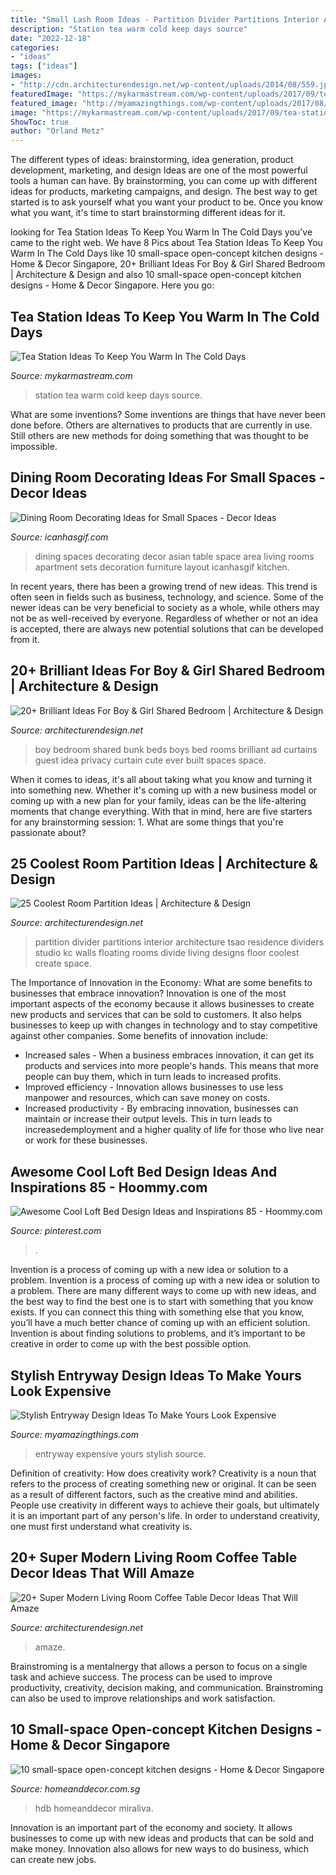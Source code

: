 ```yaml
---
title: "Small Lash Room Ideas - Partition Divider Partitions Interior Architecture Tsao Residence Dividers Studio Kc Walls Floating Rooms Divide Living Designs Floor Coolest Create Space"
description: "Station tea warm cold keep days source"
date: "2022-12-18"
categories:
- "ideas"
tags: ["ideas"]
images:
- "http://cdn.architecturendesign.net/wp-content/uploads/2014/08/559.jpg"
featuredImage: "https://mykarmastream.com/wp-content/uploads/2017/09/tea-station-2.jpg"
featured_image: "http://myamazingthings.com/wp-content/uploads/2017/08/entryway-ideas-4.png"
image: "https://mykarmastream.com/wp-content/uploads/2017/09/tea-station-2.jpg"
ShowToc: true
author: "Orland Metz"
---
```



The different types of ideas: brainstorming, idea generation, product development, marketing, and design
Ideas are one of the most powerful tools a human can have. By brainstorming, you can come up with different ideas for products, marketing campaigns, and design. The best way to get started is to ask yourself what you want your product to be. Once you know what you want, it's time to start brainstorming different ideas for it.

	

		
looking for Tea Station Ideas To Keep You Warm In The Cold Days you've came to the right web. We have 8 Pics about Tea Station Ideas To Keep You Warm In The Cold Days like 10 small-space open-concept kitchen designs - Home &amp; Decor Singapore, 20+ Brilliant Ideas For Boy &amp; Girl Shared Bedroom | Architecture &amp; Design and also 10 small-space open-concept kitchen designs - Home &amp; Decor Singapore. Here you go:
		
    
## Tea Station Ideas To Keep You Warm In The Cold Days

<img loading=lazy src="https://mykarmastream.com/wp-content/uploads/2017/09/tea-station-2.jpg" onerror="this.onerror=null;this.src='https://tse1.mm.bing.net/th?id=OIP.PhWQnlD7LACfTudt2h25yAHaLM&amp;pid=15.1';" alt="Tea Station Ideas To Keep You Warm In The Cold Days">

_Source: mykarmastream.com_

>station tea warm cold keep days source. 

	

What are some inventions?
Some inventions are things that have never been done before. Others are alternatives to products that are currently in use. Still others are new methods for doing something that was thought to be impossible.

    
## Dining Room Decorating Ideas For Small Spaces - Decor Ideas

<img loading=lazy src="https://www.icanhasgif.com/wp-content/uploads/2016/05/Dining-Room-Decorating-Ideas-for-Small-Spaces-767x1024.jpg" onerror="this.onerror=null;this.src='https://tse3.mm.bing.net/th?id=OIP.tPL8JJ31-MF2w6srxUFd9AHaJ4&amp;pid=15.1';" alt="Dining Room Decorating Ideas for Small Spaces - Decor Ideas">

_Source: icanhasgif.com_

>dining spaces decorating decor asian table space area living rooms apartment sets decoration furniture layout icanhasgif kitchen. 

	

In recent years, there has been a growing trend of new ideas. This trend is often seen in fields such as business, technology, and science. Some of the newer ideas can be very beneficial to society as a whole, while others may not be as well-received by everyone. Regardless of whether or not an idea is accepted, there are always new potential solutions that can be developed from it.

    
## 20+ Brilliant Ideas For Boy &amp; Girl Shared Bedroom | Architecture &amp; Design

<img loading=lazy src="http://cdn.architecturendesign.net/wp-content/uploads/2015/05/AD-Shared-Bedroom-Boy-Girl-11.jpg" onerror="this.onerror=null;this.src='https://tse4.mm.bing.net/th?id=OIP.M9NgNSClFaWhnGIqWUev_AHaJ4&amp;pid=15.1';" alt="20+ Brilliant Ideas For Boy &amp; Girl Shared Bedroom | Architecture &amp; Design">

_Source: architecturendesign.net_

>boy bedroom shared bunk beds boys bed rooms brilliant ad curtains guest idea privacy curtain cute ever built spaces space. 

	

When it comes to ideas, it's all about taking what you know and turning it into something new. Whether it's coming up with a new business model or coming up with a new plan for your family, ideas can be the life-altering moments that change everything. With that in mind, here are five starters for any brainstorming session: 1. What are some things that you're passionate about?

    
## 25 Coolest Room Partition Ideas | Architecture &amp; Design

<img loading=lazy src="http://cdn.architecturendesign.net/wp-content/uploads/2014/08/559.jpg" onerror="this.onerror=null;this.src='https://tse2.mm.bing.net/th?id=OIP.ezvH4qoRj1glBCBnrbwgYgHaLH&amp;pid=15.1';" alt="25 Coolest Room Partition Ideas | Architecture &amp; Design">

_Source: architecturendesign.net_

>partition divider partitions interior architecture tsao residence dividers studio kc walls floating rooms divide living designs floor coolest create space. 

	

The Importance of Innovation in the Economy: What are some benefits to businesses that embrace innovation?
Innovation is one of the most important aspects of the economy because it allows businesses to create new products and services that can be sold to customers. It also helps businesses to keep up with changes in technology and to stay competitive against other companies. Some benefits of innovation include: 
- Increased sales - When a business embraces innovation, it can get its products and services into more people's hands. This means that more people can buy them, which in turn leads to increased profits. 
- Improved efficiency - Innovation allows businesses to use less manpower and resources, which can save money on costs. 
- Increased productivity - By embracing innovation, businesses can maintain or increase their output levels. This in turn leads to increasedemployment and a higher quality of life for those who live near or work for these businesses.

    
## Awesome Cool Loft Bed Design Ideas And Inspirations 85 - Hoommy.com

<img loading=lazy src="https://i.pinimg.com/736x/a1/fc/30/a1fc3065628748d6a5bec99219131e4e.jpg" onerror="this.onerror=null;this.src='https://tse1.mm.bing.net/th?id=OIP.2s6807zTqWsxMAFt4urUmwHaKG&amp;pid=15.1';" alt="Awesome Cool Loft Bed Design Ideas and Inspirations 85 - Hoommy.com">

_Source: pinterest.com_

>. 

	

Invention is a process of coming up with a new idea or solution to a problem.
Invention is a process of coming up with a new idea or solution to a problem. There are many different ways to come up with new ideas, and the best way to find the best one is to start with something that you know exists. If you can connect this thing with something else that you know, you’ll have a much better chance of coming up with an efficient solution. Invention is about finding solutions to problems, and it’s important to be creative in order to come up with the best possible option.

    
## Stylish Entryway Design Ideas To Make Yours Look Expensive

<img loading=lazy src="http://myamazingthings.com/wp-content/uploads/2017/08/entryway-ideas-4.png" onerror="this.onerror=null;this.src='https://tse3.mm.bing.net/th?id=OIP.9mAPYq5ZExoAWqMFmKdn7wHaLG&amp;pid=15.1';" alt="Stylish Entryway Design Ideas To Make Yours Look Expensive">

_Source: myamazingthings.com_

>entryway expensive yours stylish source. 

	

Definition of creativity: How does creativity work?
Creativity is a noun that refers to the process of creating something new or original. It can be seen as a result of different factors, such as the creative mind and abilities. People use creativity in different ways to achieve their goals, but ultimately it is an important part of any person's life. In order to understand creativity, one must first understand what creativity is.

    
## 20+ Super Modern Living Room Coffee Table Decor Ideas That Will Amaze

<img loading=lazy src="https://cdn.architecturendesign.net/wp-content/uploads/2015/11/AD-01-cozy-home-decor-living-room-ideas.jpg" onerror="this.onerror=null;this.src='https://tse2.mm.bing.net/th?id=OIP.oJ5JVPazshdY9Lwz262-1gHaLH&amp;pid=15.1';" alt="20+ Super Modern Living Room Coffee Table Decor Ideas That Will Amaze">

_Source: architecturendesign.net_

>amaze. 

	

Brainstroming is a mentalnergy that allows a person to focus on a single task and achieve success. The process can be used to improve productivity, creativity, decision making, and communication. Brainstroming can also be used to improve relationships and work satisfaction.

    
## 10 Small-space Open-concept Kitchen Designs - Home &amp; Decor Singapore

<img loading=lazy src="https://media.homeanddecor.com.sg/public/2016/09/42809-compact-style-three-room-hdb-flat_0_1.jpg" onerror="this.onerror=null;this.src='https://tse3.mm.bing.net/th?id=OIP.sSxG5hsMFvtFoYbVPfBxyAHaLG&amp;pid=15.1';" alt="10 small-space open-concept kitchen designs - Home &amp; Decor Singapore">

_Source: homeanddecor.com.sg_

>hdb homeanddecor miraliva. 

	

Innovation is an important part of the economy and society. It allows businesses to come up with new ideas and products that can be sold and make money. Innovation also allows for new ways to do business, which can create new jobs.

